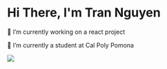 # Hi There, I'm Tran Nguyen

🔭 I’m currently working on a react project

🌱 I’m currently a student at Cal Poly Pomona

<img src="https://img.shields.io/badge/Python-FFD43B?style=for-the-badge&logo=python&logoColor=blue"/> <img scr="https://img.shields.io/badge/React-20232A?style=for-the-badge&logo=react&logoColor=61DAFB" /><img scr="https://img.shields.io/badge/C%2B%2B-00599C?style=for-the-badge&logo=c%2B%2B&logoColor=white"/>
<img scr="https://img.shields.io/badge/JavaScript-323330?style=for-the-badge&logo=javascript&logoColor=F7DF1E"/>
<img scr="https://img.shields.io/badge/Go-00ADD8?style=for-the-badge&logo=go&logoColor=white"/>
